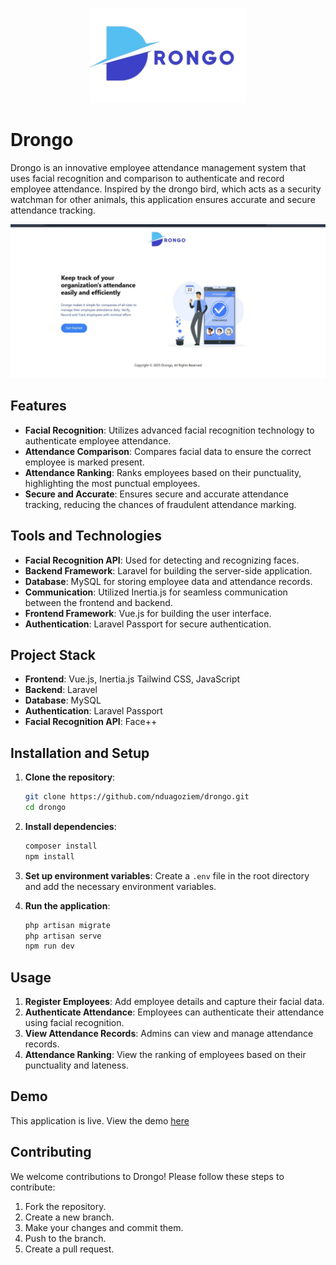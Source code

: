 <p align="center"><img src="/storage/app/public/logo.png" alt="Drongo Logo" style="width: 250px"/></p>


# Drongo
Drongo is an innovative employee attendance management system that uses facial recognition and comparison to authenticate and record employee attendance. Inspired by the drongo bird, which acts as a security watchman for other animals, this application ensures accurate and secure attendance tracking.

<div align="center"><img src="/storage/app/public/drongo.jpg"/></div>

## Features

- **Facial Recognition**: Utilizes advanced facial recognition technology to authenticate employee attendance.
- **Attendance Comparison**: Compares facial data to ensure the correct employee is marked present.
- **Attendance Ranking**: Ranks employees based on their punctuality, highlighting the most punctual employees.
- **Secure and Accurate**: Ensures secure and accurate attendance tracking, reducing the chances of fraudulent attendance marking.

## Tools and Technologies

- **Facial Recognition API**: Used for detecting and recognizing faces.
- **Backend Framework**: Laravel for building the server-side application.
- **Database**: MySQL for storing employee data and attendance records.
- **Communication**: Utilized Inertia.js for seamless communication between the frontend and backend.
- **Frontend Framework**: Vue.js for building the user interface.
- **Authentication**: Laravel Passport for secure authentication.

## Project Stack

- **Frontend**: Vue.js, Inertia.js Tailwind CSS,  JavaScript
- **Backend**: Laravel
- **Database**: MySQL
- **Authentication**: Laravel Passport
- **Facial Recognition API**: Face++

## Installation and Setup

1. **Clone the repository**:
    ```bash
    git clone https://github.com/nduagoziem/drongo.git
    cd drongo
    ```

2. **Install dependencies**:
    ```bash
    composer install
    npm install
    ```

3. **Set up environment variables**:
    Create a `.env` file in the root directory and add the necessary environment variables.

4. **Run the application**:
    ```bash
    php artisan migrate
    php artisan serve
    npm run dev
    ```

## Usage

1. **Register Employees**: Add employee details and capture their facial data.
2. **Authenticate Attendance**: Employees can authenticate their attendance using facial recognition.
3. **View Attendance Records**: Admins can view and manage attendance records.
4. **Attendance Ranking**: View the ranking of employees based on their punctuality and lateness.

## Demo
This application is live. View the demo <a href="https://drongo.rf.gd">here</a>

## Contributing

We welcome contributions to Drongo! Please follow these steps to contribute:

1. Fork the repository.
2. Create a new branch.
3. Make your changes and commit them.
4. Push to the branch.
5. Create a pull request.

<!-- ## License

This project is licensed under the MIT License. See the [LICENSE](LICENSE) file for details. -->
